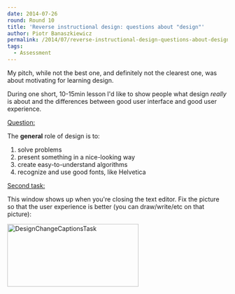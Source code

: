 ```yaml
---
date: 2014-07-26
round: Round 10
title: 'Reverse instructional design: questions about "design"'
author: Piotr Banaszkiewicz
permalink: /2014/07/reverse-instructional-design-questions-about-design/
tags:
  - Assessment
---
```

My pitch, while not the best one, and definitely not the clearest one, was about motivating for learning design.

During one short, 10-15min lesson I'd like to show people what design *really* is about and the differences between good user interface and good user experience.

<span style="text-decoration: underline;">Question:</span>

The **general** role of design is to:

1.  solve problems
2.  present something in a nice-looking way
3.  create easy-to-understand algorithms
4.  recognize and use good fonts, like Helvetica

<span style="text-decoration: underline;">Second task:</span>

This window shows up when you're closing the text editor. Fix the picture so that the user experience is better (you can draw/write/etc on that picture):

[<img class="alignnone size-medium wp-image-8268" alt="DesignChangeCaptionsTask" src="http://files.software-carpentry.org/training-course/2014/07/DesignChangeCaptionsTask-300x143.png" width="300" height="143" />][1]

 [1]: http://files.software-carpentry.org/training-course/2014/07/DesignChangeCaptionsTask.png
